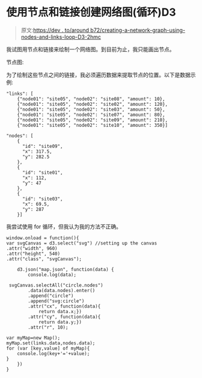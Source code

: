 # 使用节点和链接创建网络图(循环)D3

> 原文:[https://dev . to/around b72/creating-a-network-graph-using-nodes-and-links-loop-D3-2hmc](https://dev.to/aroub72/creating-a-network-graph-using-nodes-and-links-loop-d3-2hmc)

我试图用节点和链接来绘制一个网络图。到目前为止，我只能画出节点。

节点图:

为了绘制这些节点之间的链接，我必须遍历数据来提取节点的位置。以下是数据示例:

```
"links": [
    {"node01": "site05", "node02": "site08", "amount": 10},
    {"node01": "site05", "node02": "site02", "amount": 120},
    {"node01": "site05", "node02": "site03", "amount": 50},
    {"node01": "site05", "node02": "site07", "amount": 80},
    {"node01": "site05", "node02": "site09", "amount": 210},
    {"node01": "site05", "node02": "site10", "amount": 350}]

"nodes": [
    {
      "id": "site09",
      "x": 317.5,
      "y": 282.5
    },
    {
      "id": "site01",
      "x": 112,
      "y": 47
    },
    {
      "id": "site03",
      "x": 69.5,
      "y": 287
    }] 
```

我尝试使用 for 循环，但我认为我的方法不正确。

```
window.onload = function(){
var svgCanvas = d3.select("svg") //setting up the canvas
.attr("width", 960) 
.attr("height", 540) 
.attr("class", "svgCanvas");

    d3.json("map.json", function(data) {
        console.log(data);

 svgCanvas.selectAll("circle.nodes")
        .data(data.nodes).enter() 
        .append("circle") 
        .append("svg:circle")
        .attr("cx", function(data){
            return data.x;})
        .attr("cy", function(data){
            return data.y;})
        .attr("r", 10);

var myMap=new Map();
myMap.set(links.data,nodes.data);
for (var [key,value] of myMap){
    console.log(key+'='+value);
}
    })
} 
```